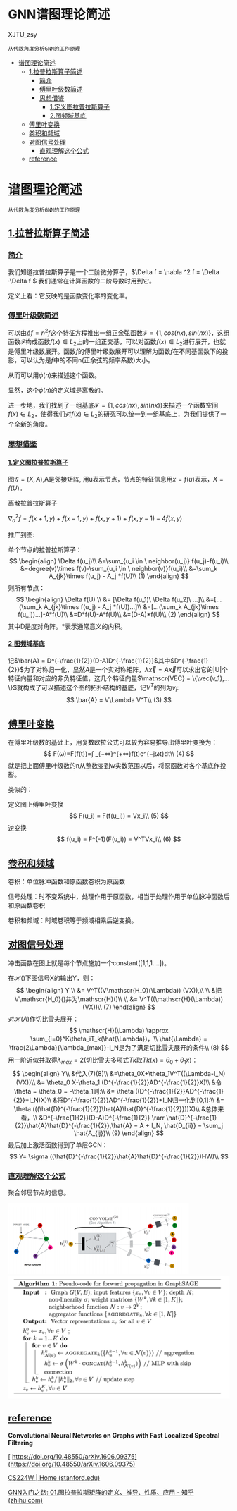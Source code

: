 # GNN谱图理论简述

XJTU_zsy

`从代数角度分析GNN的工作原理`

- [谱图理论简述](#谱图理论简述)
    - [1.拉普拉斯算子简述](#1.拉普拉斯算子简述)
        - [简介](#简介)
        - [傅里叶级数简述](#傅里叶级数简述)
        - [思想借鉴](#思想借鉴)
            - [1.定义图拉普拉斯算子](#1.定义图拉普拉斯算子)
            - [2.图频域基底](#2.图频域基底)
    - [傅里叶变换](#傅里叶变换)
    - [卷积和频域](#卷积和频域)
    - [对图信号处理](#对图信号处理)
        - [直观理解这个公式](#直观理解这个公式)
    - [reference](#reference)

# [谱图理论简述](#谱图理论简述)

`从代数角度分析GNN的工作原理`

## [1.拉普拉斯算子简述](#1.拉普拉斯算子简述)

### [简介](#简介)

我们知道拉普拉斯算子是一个二阶微分算子，$\Delta f = \nabla ^2 f = \Delta ·\Delta f $ 我们通常在计算函数的二阶导数时用到它。

定义上看：它反映的是函数变化率的变化率。

### [傅里叶级数简述](#傅里叶级数简述)

可以由$\Delta f = n^2f$这个特征方程推出一组正余弦函数$\mathscr{F}=\{1, cos(nx), sin(nx)\}$，这组函数$\mathscr{F}$构成函数$f(x) \in L_2$上的一组正交基，可以对函数$f(x) \in L_2$进行展开，也就是傅里叶级数展开。函数$f$的傅里叶级数展开可以理解为函数$f$在不同基函数下的投影，可以认为是$f$中的不同n(正余弦的频率系数)大小。

从而可以用$\phi(n)$来描述这个函数。

显然，这个$\phi(n)$的定义域是离散的。

进一步地，我们找到了一组基底$\mathscr{F}=\{1, cos(nx), sin(nx)\}$来描述一个函数空间$f(x) \in L_2$，使得我们对$f(x) \in L_2$的研究可以统一到一组基底上，为我们提供了一个全新的角度。

### [思想借鉴](#思想借鉴)

#### [1.定义图拉普拉斯算子](#1.定义图拉普拉斯算子)

图$\mathscr{G} = (X, A)$,A是邻接矩阵, 用u表示节点，节点的特征信息用$x=f(u)$表示，$X = f(U)$。

离散拉普拉斯算子

$∇_d^2f=f(x+1,y)+f(x−1,y)+f(x,y+1)+f(x,y−1)−4f(x,y)$

推广到图:

单个节点的拉普拉斯算子：
$$
\begin{align}
\Delta f(u_j)\\
&=\sum_{u_i \in \ neighbor(u_j)} f(u_j)-f(u_i)\\
&=degree(v)\times f(v)-\sum_{u_i \in \ neighbor(v)}f(u_i)\\
&=\sum_k A_{jk}\times f(u_j) - A_j *f(U)\\
(1)
\end{align}
$$
则所有节点：
$$
\begin{align}
\Delta f(U) \\
&= [\Delta f(u_1)\ \Delta f(u_2)\ ...]\\
&=[...(\sum_k A_{jk}\times f(u_j) - A_j *f(U))...]\\
&=[...(\sum_k A_{jk}\times f(u_j))...]-A*f(U)\\
&=D*f(U)-A*f(U)\\
&=(D-A)*f(U)\\
(2)
\end{align}
$$
其中D是度对角阵。*表示通常意义的内积。

#### [2.图频域基底](#2.图频域基底)

记$\bar{A} = D^{-\frac{1}{2}}(D-A)D^{-\frac{1}{2}}$其中$D^{-\frac{1}{2}}$为了对称归一化，显然$\bar{A}$是一个实对称矩阵，$\lambda \vec{x} = \bar{A} \vec{x}$可以求出它的|U|个特征向量和对应的非负特征值，这几个特征向量$\mathscr{VEC} = \{\vec{v_1},... \}$就构成了可以描述这个图的拓扑结构的基底，记$V^T$的列为$v_i$:
$$
\bar{A} = V\Lambda V^T\\
(3)
$$


## [傅里叶变换](#傅里叶变换)

在傅里叶级数的基础上，用复数欧拉公式可以较为容易推导出傅里叶变换为：
$$
F(ω)=F(f(t))=∫ _{−∞}^{+∞}f(t)e^{−jωt}dt\\
(4)
$$
就是把上面傅里叶级数的n从整数变到w实数范围以后，将原函数对各个基底作投影。

类似的：

定义图上傅里叶变换
$$
F(u_i) = F(f(u_i)) = Vx_i\\
(5)
$$
逆变换
$$
f(u_i) = F^{-1}(F(u_i)) = V^TVx_i\\
(6)
$$


## [卷积和频域](#卷积和频域)

卷积：单位脉冲函数和原函数卷积为原函数

信号处理：时不变系统中，处理作用于原函数，相当于处理作用于单位脉冲函数后和原函数卷积

卷积和频域：时域卷积等于频域相乘后逆变换。



## [对图信号处理](#对图信号处理)

冲击函数在图上就是每个节点施加一个constant([1,1,1....])。

在$\mathscr{H}()$下图信号X的输出Y，则：
$$
\begin{align}
Y \\
&= V^T((V\mathscr{H_0}(\Lambda)) (VX)),\\
\\
&把V\mathscr{H_0}()并为\mathscr{H}()\\
\\
&= V^T((\mathscr{H}(\Lambda)) (VX))\\
(7)
\end{align}
$$
对$\mathscr{H}(\Lambda)$作切比雪夫展开：
$$
\mathscr{H}(\Lambda) \approx \sum_{i=0}^K\theta_iT_k(\hat{\Lambda})，\\
\hat{\Lambda} = \frac{2\Lambda}{\lambda_{max}}-I_N是为了满足切比雪夫展开的条件\\
(8)
$$
用一阶近似并取得$\lambda_{max} = 2$(切比雪夫多项式$Tk$取$Tk(x) =\theta_0 + \theta_1x$)：
$$
\begin{align}
Y\\
&代入(7)(8)\\
&=\theta_0X+\theta_1V^T((\Lambda-I_N) (VX))\\
&= \theta_0 X-\theta_1 (D^{-\frac{1}{2}}AD^{-\frac{1}{2}}X)\\
&令\theta = \theta_0 = -\theta_1则:\\
&= \theta ((D^{-\frac{1}{2}}AD^{-\frac{1}{2}}+I_N)X)\\
&将D^{-\frac{1}{2}}AD^{-\frac{1}{2}}+I_N归一化到[0,1]:\\
&= \theta (((\hat{D}^{-\frac{1}{2}}\hat{A}\hat{D}^{-\frac{1}{2}}))X)\\
&总体来看，\\
&D^{-\frac{1}{2}}(D-A)D^{-\frac{1}{2}} \rarr \hat{D}^{-\frac{1}{2}}\hat{A}\hat{D}^{-\frac{1}{2}},\hat{A} = A + I_N, \hat{D_{ii}} = \sum_j \hat{A_{ij}}\\
(9)
\end{align}
$$
最后加上激活函数得到了单层GCN：
$$
Y= \sigma ((\hat{D}^{-\frac{1}{2}}\hat{A}\hat{D}^{-\frac{1}{2}})HW)\\
$$

### [直观理解这个公式](#直观理解这个公式)

聚合邻居节点的信息。

<img src=".\p2.png" alt="image-20240430182145629" style="zoom:50%;" />

<img src=".\p1.png" alt="image-20240430182214076" style="zoom:50%;" />

## [reference](#reference)

**Convolutional Neural Networks on Graphs with Fast Localized Spectral Filtering**

[ https://doi.org/10.48550/arXiv.1606.09375](https://doi.org/10.48550/arXiv.1606.09375)



[CS224W | Home (stanford.edu)](https://web.stanford.edu/class/cs224w/)



[GNN入门之路: 01.图拉普拉斯矩阵的定义、推导、性质、应用 - 知乎 (zhihu.com)](https://zhuanlan.zhihu.com/p/368878987)